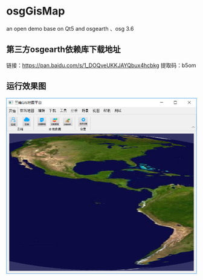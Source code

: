 # osgGisMap
an open demo base on Qt5 and osgearth 、osg 3.6

## 第三方osgearth依赖库下载地址

链接：https://pan.baidu.com/s/1_DOQveUKKJAYQbux4hcbkg 
提取码：b5om 

## 运行效果图

![主界面](./screenshot/mainwindow.png)
